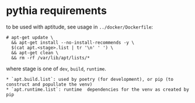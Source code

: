 # pythia requirements

to be used with aptitude, see usage in `../docker/Dockerfile`:

```console
# apt-get update \
  && apt-get install --no-install-recommends -y \
  $(cat apt.<stage>.list | tr '\n' ' ') \
  && apt-get clean \
  && rm -rf /var/lib/apt/lists/*
```
where stage is one of `dev`, `build`, `runtime`.

```console
* `apt.build.list`: used by poetry (for development), or pip (to construct and popullate the venv)
* `apt.runtime.list`: runtime  dependencies for the venv as created by pip
